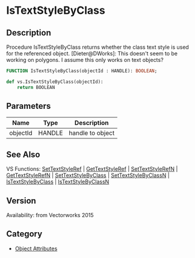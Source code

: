 # IsTextStyleByClass

## Description
Procedure IsTextStyleByClass returns whether the class text style is used for the referenced object.
[Dieter@DWorks]: This doesn't seem to be working on polygons. I assume this only works on text objects?

```pascal
FUNCTION IsTextStyleByClass(objectId : HANDLE): BOOLEAN;
```

```python
def vs.IsTextStyleByClass(objectId):
    return BOOLEAN
```

## Parameters
|Name|Type|Description|
|---|---|---|
|objectId|HANDLE|handle to object|

## See Also
VS Functions:
[SetTextStyleRef](SetTextStyleRef.md) 
| [GetTextStyleRef](GetTextStyleRef.md) 
| [SetTextStyleRefN](SetTextStyleRefN.md) 
| [GetTextStyleRefN](GetTextStyleRefN.md) 
| [SetTextStyleByClass](SetTextStyleByClass.md) 
| [SetTextStyleByClassN](SetTextStyleByClassN.md) 
| [IsTextStyleByClass](IsTextStyleByClass.md) 
| [IsTextStyleByClassN](IsTextStyleByClassN.md)

## Version
Availability: from Vectorworks 2015

## Category
* [Object Attributes](../Categories/Object%20Attributes.md)
